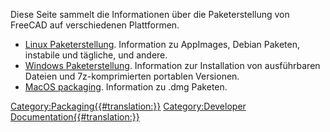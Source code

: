 

Diese Seite sammelt die Informationen über die Paketerstellung von FreeCAD auf verschiedenen Plattformen.

-   [Linux Paketerstellung](Linux_packaging/de.md). Information zu AppImages, Debian Paketen, instabile und tägliche, und andere.
-   [Windows Paketerstellung](Windows_packaging/de.md). Information zur Installation von ausführbaren Dateien und 7z-komprimierten portablen Versionen.
-   [MacOS packaging](MacOS_packaging.md). Information zu .dmg Paketen.


 

[Category:Packaging{{\#translation:}}](Category:Packaging.md) [Category:Developer Documentation{{\#translation:}}](Category:Developer_Documentation.md)
